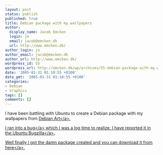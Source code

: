 ```yaml
---
layout: post
status: publish
published: true
title: Debian package with my wallpapers
author:
  display_name: Jacob Emcken
  login: je
  email: jacob@emcken.dk
  url: http://www.emcken.dk/
author_login: je
author_email: jacob@emcken.dk
author_url: http://www.emcken.dk/
wordpress_id: 55
wordpress_url: http://emcken.dk/wp/archives/55-debian-package-with-my-wallpapers.html
date: '2005-01-31 01:10:55 +0100'
date_gmt: '2005-01-31 01:10:55 +0100'
categories:
- Debian
- Graphics
tags: []
comments: []
---
```

<p>I have been battling with Ubuntu to create a Debian package with my wallpapers from <a href="http:&#47;&#47;www.debianart.dk&#47;">Debian Art<&#47;a>.</p>
<p>I ran <a href="https:&#47;&#47;bugzilla.ubuntu.com&#47;show_bug.cgi?id=6024">into a bug<&#47;a> which I was a log time to realize. I have reported it in the <a href="https:&#47;&#47;bugzilla.ubuntu.com&#47;">Ubuntu Bugzilla<&#47;a>.</p>
<p>Well finally I got the damn package created and you can <a href="http:&#47;&#47;www.debianart.dk&#47;wallpaper-modern-swirl_1.0_all.deb">download it from here<&#47;a>.</p>
